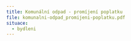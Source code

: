 ```yaml
---
title: Komunální odpad - promíjení poplatku
file: komunalni-odpad_promijeni-poplatku.pdf
situace:
  - bydleni
---
```

